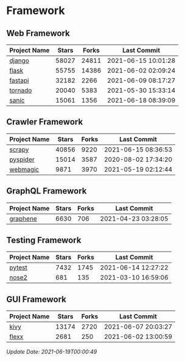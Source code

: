 # Framework

## Web Framework
| Project Name | Stars | Forks | Last Commit |
| ------------ | ----- | ----- | ----------- |
| [django](https://github.com/django/django) | 58027 | 24811 | 2021-06-15 10:01:28 |
| [flask](https://github.com/pallets/flask) | 55755 | 14386 | 2021-06-02 02:09:24 |
| [fastapi](https://github.com/tiangolo/fastapi) | 32182 | 2266 | 2021-06-09 08:17:27 |
| [tornado](https://github.com/tornadoweb/tornado) | 20040 | 5383 | 2021-05-30 15:33:14 |
| [sanic](https://github.com/sanic-org/sanic) | 15061 | 1356 | 2021-06-18 08:39:09 |

## Crawler Framework
| Project Name | Stars | Forks | Last Commit |
| ------------ | ----- | ----- | ----------- |
| [scrapy](https://github.com/scrapy/scrapy) | 40856 | 9220 | 2021-06-15 08:36:53 |
| [pyspider](https://github.com/binux/pyspider) | 15014 | 3587 | 2020-08-02 17:34:20 |
| [webmagic](https://github.com/code4craft/webmagic) | 9871 | 3970 | 2021-05-19 02:12:44 |

## GraphQL Framework
| Project Name | Stars | Forks | Last Commit |
| ------------ | ----- | ----- | ----------- |
| [graphene](https://github.com/graphql-python/graphene) | 6630 | 706 | 2021-04-23 03:28:05 |

## Testing Framework
| Project Name | Stars | Forks | Last Commit |
| ------------ | ----- | ----- | ----------- |
| [pytest](https://github.com/pytest-dev/pytest) | 7432 | 1745 | 2021-06-14 12:27:22 |
| [nose2](https://github.com/nose-devs/nose2) | 681 | 135 | 2021-03-10 16:59:06 |

## GUI Framework
| Project Name | Stars | Forks | Last Commit |
| ------------ | ----- | ----- | ----------- |
| [kivy](https://github.com/kivy/kivy) | 13174 | 2720 | 2021-06-07 20:03:27 |
| [flexx](https://github.com/flexxui/flexx) | 2681 | 250 | 2021-06-02 13:00:59 |

*Update Date: 2021-06-19T00:00:49*